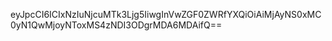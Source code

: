 eyJpcCI6ICIxNzIuNjcuMTk3Ljg5IiwgInVwZGF0ZWRfYXQiOiAiMjAyNS0xMC0yN1QwMjoyNToxMS4zNDI3ODgrMDA6MDAifQ==
